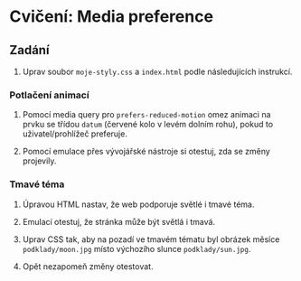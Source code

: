 # Cvičení: Media preference

## Zadání

1. Uprav soubor `moje-styly.css` a `index.html` podle následujících instrukcí.

### Potlačení animací

1. Pomocí media query pro `prefers-reduced-motion` omez animaci na prvku se třídou `datum` (červené kolo v levém dolním rohu), pokud to uživatel/prohlížeč preferuje.

1. Pomocí emulace přes vývojářské nástroje si otestuj, zda se změny projevily.

### Tmavé téma

1. Úpravou HTML nastav, že web podporuje světlé i tmavé téma.

1. Emulací otestuj, že stránka může být světlá i tmavá.

1. Uprav CSS tak, aby na pozadí ve tmavém tématu byl obrázek měsíce `podklady/moon.jpg` místo výchozího slunce `podklady/sun.jpg`.

1. Opět nezapomeň změny otestovat.
